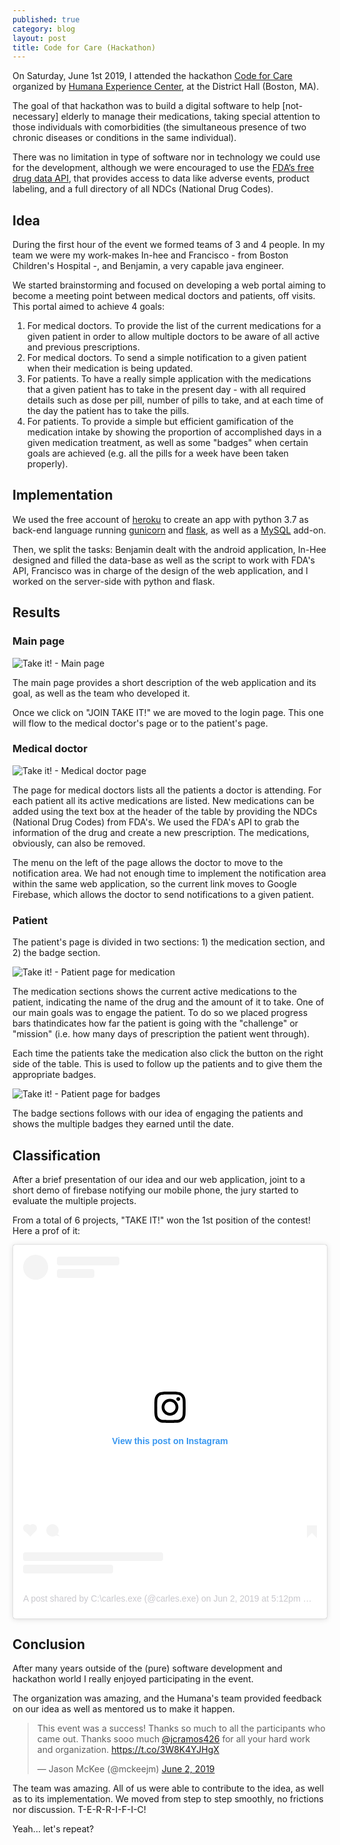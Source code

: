 ```yaml
---
published: true
category: blog
layout: post
title: Code for Care (Hackathon)
---
```


On Saturday, June 1st 2019, I attended the hackathon [Code for Care](https://www.eventbrite.com/e/code-for-care-registration-61114962498#) organized by [Humana Experience Center](https://www.humana.io/), at the District Hall (Boston, MA).

The goal of that hackathon was to build a digital software to help [not-necessary] elderly to manage their medications, taking special attention to those individuals with comorbidities (the simultaneous presence of two chronic diseases or conditions in the same individual).

There was no limitation in type of software nor in technology we could use for the development, although we were encouraged to use the [FDA’s free drug data API](https://open.fda.gov/apis/authentication/), that provides access to data like adverse events, product labeling, and a full directory of all NDCs (National Drug Codes).

## Idea

During the first hour of the event we formed teams of 3 and 4 people. In my team we were my work-makes In-hee and Francisco - from Boston Children's Hospital -, and Benjamin, a very capable java engineer.

We started brainstorming and focused on developing a web portal aiming to become a meeting point between medical doctors and patients, off visits. This portal aimed to achieve 4 goals:

  1. For medical doctors. To provide the list of the current medications for a given patient in order to allow multiple doctors to be aware of all active and previous prescriptions.
  2. For medical doctors. To send a simple notification to a given patient when their medication is being updated.
  3. For patients. To have a really simple application with the medications that a given patient has to take in the present day - with all required details such as dose per pill, number of pills to take, and at each time of the day the patient has to take the pills.
  4. For patients. To provide a simple but efficient gamification of the medication intake by showing the proportion of accomplished days in a given medication treatment, as well as some "badges" when certain goals are achieved (e.g. all the pills for a week have been taken properly).

## Implementation

We used the free account of [heroku](https://www.heroku.com/) to create an app with python 3.7 as back-end language running [gunicorn](https://gunicorn.org/) and [flask](http://flask.pocoo.org/), as well as a [MySQL](https://www.mysql.com/) add-on.

Then, we split the tasks: Benjamin dealt with the android application, In-Hee designed and filled the data-base as well as the script to work with FDA's API, Francisco was in charge of the design of the web application, and I worked on the server-side with python and flask.

## Results

### Main page

![Take it! - Main page]({{baseurl}}/assets/code-4-care-01.png)

The main page provides a short description of the web application and its goal, as well as the team who developed it.

Once we click on "JOIN TAKE IT!" we are moved to the login page. This one will flow to the medical doctor's page or to the patient's page.

### Medical doctor

![Take it! - Medical doctor page]({{baseurl}}/assets/code-4-care-02.png)

The page for medical doctors lists all the patients a doctor is attending. For each patient all its active medications are listed. New medications can be added using the text box at the header of the table by providing the NDCs (National Drug Codes) from FDA's. We used the FDA's API to grab the information of the drug and create a new prescription. The medications, obviously, can also be removed.

The menu on the left of the page allows the doctor to move to the notification area. We had not enough time to implement the notification area within the same web application, so the current link moves to Google Firebase, which allows the doctor to send notifications to a given patient.

### Patient

The patient's page is divided in two sections: 1) the medication section, and 2) the badge section.

![Take it! - Patient page for medication]({{baseurl}}/assets/code-4-care-03.png)

The medication sections shows the current active medications to the patient, indicating the name of the drug and the amount of it to take. One of our main goals was to engage the patient. To do so we placed progress bars  thatindicates how far the patient is going with the "challenge" or "mission" (i.e. how many days of prescription the patient went through).

Each time the patients take the medication also click the button on the right side of the table. This is used to follow up the patients and to give them the appropriate badges.

![Take it! - Patient page for badges]({{baseurl}}/assets/code-4-care-04.png)

The badge sections follows with our idea of engaging the patients and shows the multiple badges they earned until the date.

## Classification

After a brief presentation of our idea and our web application, joint to a short demo of firebase notifying our mobile phone, the jury started to evaluate the multiple projects.

From a total of 6 projects, "TAKE IT!" won the 1st position of the contest! Here a prof of it:

<blockquote class="instagram-media" data-instgrm-permalink="https://www.instagram.com/p/ByOiA-ggNSh/" data-instgrm-version="12" style=" background:#FFF; border:0; border-radius:3px; box-shadow:0 0 1px 0 rgba(0,0,0,0.5),0 1px 10px 0 rgba(0,0,0,0.15); margin: 1px; max-width:540px; min-width:326px; padding:0; width:99.375%; width:-webkit-calc(100% - 2px); width:calc(100% - 2px);"><div style="padding:16px;"> <a href="https://www.instagram.com/p/ByOiA-ggNSh/" style=" background:#FFFFFF; line-height:0; padding:0 0; text-align:center; text-decoration:none; width:100%;" target="_blank"> <div style=" display: flex; flex-direction: row; align-items: center;"> <div style="background-color: #F4F4F4; border-radius: 50%; flex-grow: 0; height: 40px; margin-right: 14px; width: 40px;"></div> <div style="display: flex; flex-direction: column; flex-grow: 1; justify-content: center;"> <div style=" background-color: #F4F4F4; border-radius: 4px; flex-grow: 0; height: 14px; margin-bottom: 6px; width: 100px;"></div> <div style=" background-color: #F4F4F4; border-radius: 4px; flex-grow: 0; height: 14px; width: 60px;"></div></div></div><div style="padding: 19% 0;"></div> <div style="display:block; height:50px; margin:0 auto 12px; width:50px;"><svg width="50px" height="50px" viewBox="0 0 60 60" version="1.1" xmlns="https://www.w3.org/2000/svg" xmlns:xlink="https://www.w3.org/1999/xlink"><g stroke="none" stroke-width="1" fill="none" fill-rule="evenodd"><g transform="translate(-511.000000, -20.000000)" fill="#000000"><g><path d="M556.869,30.41 C554.814,30.41 553.148,32.076 553.148,34.131 C553.148,36.186 554.814,37.852 556.869,37.852 C558.924,37.852 560.59,36.186 560.59,34.131 C560.59,32.076 558.924,30.41 556.869,30.41 M541,60.657 C535.114,60.657 530.342,55.887 530.342,50 C530.342,44.114 535.114,39.342 541,39.342 C546.887,39.342 551.658,44.114 551.658,50 C551.658,55.887 546.887,60.657 541,60.657 M541,33.886 C532.1,33.886 524.886,41.1 524.886,50 C524.886,58.899 532.1,66.113 541,66.113 C549.9,66.113 557.115,58.899 557.115,50 C557.115,41.1 549.9,33.886 541,33.886 M565.378,62.101 C565.244,65.022 564.756,66.606 564.346,67.663 C563.803,69.06 563.154,70.057 562.106,71.106 C561.058,72.155 560.06,72.803 558.662,73.347 C557.607,73.757 556.021,74.244 553.102,74.378 C549.944,74.521 548.997,74.552 541,74.552 C533.003,74.552 532.056,74.521 528.898,74.378 C525.979,74.244 524.393,73.757 523.338,73.347 C521.94,72.803 520.942,72.155 519.894,71.106 C518.846,70.057 518.197,69.06 517.654,67.663 C517.244,66.606 516.755,65.022 516.623,62.101 C516.479,58.943 516.448,57.996 516.448,50 C516.448,42.003 516.479,41.056 516.623,37.899 C516.755,34.978 517.244,33.391 517.654,32.338 C518.197,30.938 518.846,29.942 519.894,28.894 C520.942,27.846 521.94,27.196 523.338,26.654 C524.393,26.244 525.979,25.756 528.898,25.623 C532.057,25.479 533.004,25.448 541,25.448 C548.997,25.448 549.943,25.479 553.102,25.623 C556.021,25.756 557.607,26.244 558.662,26.654 C560.06,27.196 561.058,27.846 562.106,28.894 C563.154,29.942 563.803,30.938 564.346,32.338 C564.756,33.391 565.244,34.978 565.378,37.899 C565.522,41.056 565.552,42.003 565.552,50 C565.552,57.996 565.522,58.943 565.378,62.101 M570.82,37.631 C570.674,34.438 570.167,32.258 569.425,30.349 C568.659,28.377 567.633,26.702 565.965,25.035 C564.297,23.368 562.623,22.342 560.652,21.575 C558.743,20.834 556.562,20.326 553.369,20.18 C550.169,20.033 549.148,20 541,20 C532.853,20 531.831,20.033 528.631,20.18 C525.438,20.326 523.257,20.834 521.349,21.575 C519.376,22.342 517.703,23.368 516.035,25.035 C514.368,26.702 513.342,28.377 512.574,30.349 C511.834,32.258 511.326,34.438 511.181,37.631 C511.035,40.831 511,41.851 511,50 C511,58.147 511.035,59.17 511.181,62.369 C511.326,65.562 511.834,67.743 512.574,69.651 C513.342,71.625 514.368,73.296 516.035,74.965 C517.703,76.634 519.376,77.658 521.349,78.425 C523.257,79.167 525.438,79.673 528.631,79.82 C531.831,79.965 532.853,80.001 541,80.001 C549.148,80.001 550.169,79.965 553.369,79.82 C556.562,79.673 558.743,79.167 560.652,78.425 C562.623,77.658 564.297,76.634 565.965,74.965 C567.633,73.296 568.659,71.625 569.425,69.651 C570.167,67.743 570.674,65.562 570.82,62.369 C570.966,59.17 571,58.147 571,50 C571,41.851 570.966,40.831 570.82,37.631"></path></g></g></g></svg></div><div style="padding-top: 8px;"> <div style=" color:#3897f0; font-family:Arial,sans-serif; font-size:14px; font-style:normal; font-weight:550; line-height:18px;"> View this post on Instagram</div></div><div style="padding: 12.5% 0;"></div> <div style="display: flex; flex-direction: row; margin-bottom: 14px; align-items: center;"><div> <div style="background-color: #F4F4F4; border-radius: 50%; height: 12.5px; width: 12.5px; transform: translateX(0px) translateY(7px);"></div> <div style="background-color: #F4F4F4; height: 12.5px; transform: rotate(-45deg) translateX(3px) translateY(1px); width: 12.5px; flex-grow: 0; margin-right: 14px; margin-left: 2px;"></div> <div style="background-color: #F4F4F4; border-radius: 50%; height: 12.5px; width: 12.5px; transform: translateX(9px) translateY(-18px);"></div></div><div style="margin-left: 8px;"> <div style=" background-color: #F4F4F4; border-radius: 50%; flex-grow: 0; height: 20px; width: 20px;"></div> <div style=" width: 0; height: 0; border-top: 2px solid transparent; border-left: 6px solid #f4f4f4; border-bottom: 2px solid transparent; transform: translateX(16px) translateY(-4px) rotate(30deg)"></div></div><div style="margin-left: auto;"> <div style=" width: 0px; border-top: 8px solid #F4F4F4; border-right: 8px solid transparent; transform: translateY(16px);"></div> <div style=" background-color: #F4F4F4; flex-grow: 0; height: 12px; width: 16px; transform: translateY(-4px);"></div> <div style=" width: 0; height: 0; border-top: 8px solid #F4F4F4; border-left: 8px solid transparent; transform: translateY(-4px) translateX(8px);"></div></div></div> <div style="display: flex; flex-direction: column; flex-grow: 1; justify-content: center; margin-bottom: 24px;"> <div style=" background-color: #F4F4F4; border-radius: 4px; flex-grow: 0; height: 14px; margin-bottom: 6px; width: 224px;"></div> <div style=" background-color: #F4F4F4; border-radius: 4px; flex-grow: 0; height: 14px; width: 144px;"></div></div></a><p style=" color:#c9c8cd; font-family:Arial,sans-serif; font-size:14px; line-height:17px; margin-bottom:0; margin-top:8px; overflow:hidden; padding:8px 0 7px; text-align:center; text-overflow:ellipsis; white-space:nowrap;"><a href="https://www.instagram.com/p/ByOiA-ggNSh/" style=" color:#c9c8cd; font-family:Arial,sans-serif; font-size:14px; font-style:normal; font-weight:normal; line-height:17px; text-decoration:none;" target="_blank">A post shared by C:\carles.exe (@carles.exe)</a> on <time style=" font-family:Arial,sans-serif; font-size:14px; line-height:17px;" datetime="2019-06-03T00:12:33+00:00">Jun 2, 2019 at 5:12pm PDT</time></p></div></blockquote> <script async src="//www.instagram.com/embed.js"></script>

## Conclusion

After many years outside of the (pure) software development and hackathon world I really enjoyed participating in the event.

The organization was amazing, and the Humana's team provided feedback on our idea as well as mentored us to make it happen.

<blockquote class="twitter-tweet" data-lang="en"><p lang="en" dir="ltr">This event was a success! Thanks so much to all the participants who came out. Thanks sooo much <a href="https://twitter.com/jcramos426?ref_src=twsrc%5Etfw">@jcramos426</a> for all your hard work and organization. <a href="https://t.co/3W8K4YJHgX">https://t.co/3W8K4YJHgX</a></p>&mdash; Jason McKee (@mckeejm) <a href="https://twitter.com/mckeejm/status/1135312049754517504?ref_src=twsrc%5Etfw">June 2, 2019</a></blockquote>
<script async src="https://platform.twitter.com/widgets.js" charset="utf-8"></script>

The team was amazing. All of us were able to contribute to the idea, as well as to its implementation. We moved from step to step smoothly, no frictions nor discussion. T-E-R-R-I-F-I-C!

Yeah... let's repeat?
